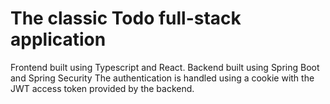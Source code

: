 # The classic Todo full-stack application

Frontend built using Typescript and React. Backend built using Spring Boot and Spring Security
The authentication is handled using a cookie with the JWT access token provided by the backend.
